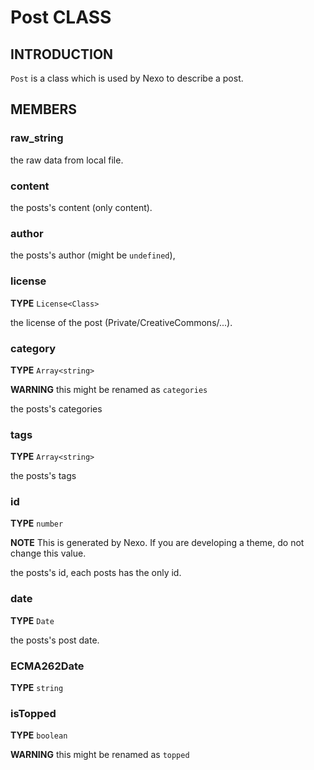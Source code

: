 # Post CLASS

## INTRODUCTION

`Post` is a class which is used by Nexo to describe a post.

## MEMBERS

### raw_string

the raw data from local file.

### content

the posts's content (only content).

### author

the posts's author (might be `undefined`),

### license

**TYPE** `License<Class>`

the license of the post (Private/CreativeCommons/...).

### category

**TYPE** `Array<string>`

**WARNING** this might be renamed as `categories`

the posts's categories

### tags

**TYPE** `Array<string>`

the posts's tags

### id

**TYPE** `number`

**NOTE** This is generated by Nexo. If you are developing a theme, do not change this value.

the posts's id, each posts has the only id.

### date

**TYPE** `Date`

the posts's post date.

### ECMA262Date

**TYPE** `string`

### isTopped

**TYPE** `boolean`

**WARNING** this might be renamed as `topped`